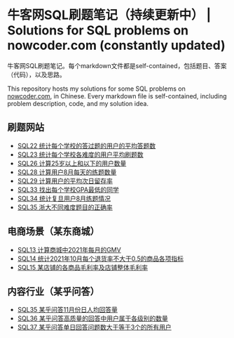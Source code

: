 # 牛客网SQL刷题笔记（持续更新中） | Solutions for SQL problems on nowcoder.com (constantly updated)

牛客网SQL刷题笔记。每个markdown文件都是self-contained，包括题目、答案（代码），以及思路。

This repository hosts my solutions for some SQL problems on [nowcoder.com](https://www.nowcoder.com/), in Chinese. Every markdown file is self-contained, including problem description, code, and my solution idea.

## 刷题网站

- [SQL22 统计每个学校的答过题的用户的平均答题数](/SQL22-统计每个学校的答过题的用户的平均答题数.md)
- [SQL23 统计每个学校各难度的用户平均刷题数](/SQL23-统计每个学校各难度的用户平均刷题数.md)
- [SQL26 计算25岁以上和以下的用户数量](/SQL26-计算25岁以上和以下的用户数量.md)
- [SQL28 计算用户8月每天的练题数量](/SQL28-计算用户8月每天的练题数量.md)
- [SQL29 计算用户的平均次日留存率](/SQL29-计算用户的平均次日留存率.md)
- [SQL33 找出每个学校GPA最低的同学](/SQL33-找出每个学校GPA最低的同学.md)
- [SQL34 统计复旦用户8月练题情况](/SQL34-统计复旦用户8月练题情况.md)
- [SQL35 浙大不同难度题目的正确率](/SQL35-浙大不同难度题目的正确率.md)

## 电商场景（某东商城）

- [SQL13 计算商城中2021年每月的GMV](/SQL13-计算商城中2021年每月的GMV.md)
- [SQL14 统计2021年10月每个退货率不大于0.5的商品各项指标](/SQL14-统计2021年10月每个退货率不大于0.5的商品各项指标.md)
- [SQL15 某店铺的各商品毛利率及店铺整体毛利率](/SQL15-某店铺的各商品毛利率及店铺整体毛利率.md)

## 内容行业（某乎问答）

- [SQL35 某乎问答11月份日人均回答量](/SQL35-某乎问答11月份日人均回答量.md)
- [SQL36 某乎问答高质量的回答中用户属于各级别的数量](/SQL36-某乎问答高质量的回答中用户属于各级别的数量.md)
- [SQL37 某乎问答单日回答问题数大于等于3个的所有用户](/SQL37-某乎问答单日回答问题数大于等于3个的所有用户.md)